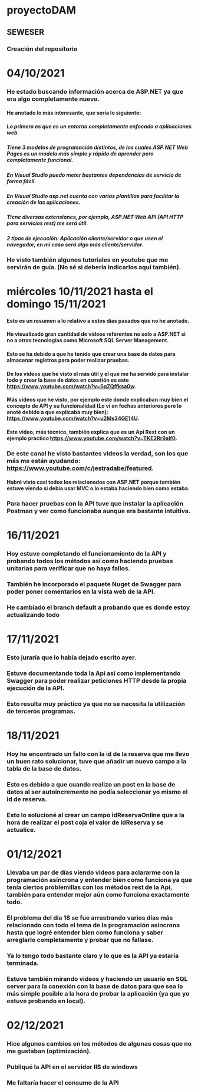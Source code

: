 # proyectoDAM
## SEWESER
### Creación del repositorio

# 04/10/2021
### He estado buscando información acerca de ASP.NET ya que era algo completamente nuevo.
#### He anotado lo más interesante, que sería lo siguiente:
##### Lo primero es que es un entorno completamente enfocado a aplicaciones web.
##### Tiene 3 modelos de programación distintos, de los cuales ASP.NET Web Pages es un modelo más simple y rápido de aprender pero completamente funcional.
##### En Visual Studio puedo meter bastantes dependencias de servicio de forma fácil.
##### En Visual Studio asp.net cuenta con varias plantillas para facilitar la creación de las aplicaciones.
##### Tiene diversas extensiones, por ejemplo, ASP.NET Web API (API HTTP para servicios rest) me será útil.
##### 2 tipos de ejecución: Aplicación cliente/servidor o que usen el navegador, en mi caso será algo más cliente/servidor.
### He visto también algunos tutoriales en youtube que me servirán de guía. (No sé si debería indicarlos aquí también).



# miércoles 10/11/2021 hasta el domingo 15/11/2021
#### Esto es un resumen a lo relativo a estos días pasados que no he anotado.
#### He visualizado gran cantidad de videos referentes no solo a ASP.NET si no a otras tecnologías como Microsoft SQL Server Management. 
#### Esto se ha debido a que he tenido que crear una base de datos para almacenar registros para poder realizar pruebas. 
#### De los vídeos que he visto el más útil y el que me ha servido para instalar todo y crear la base de datos en cuestión es este https://www.youtube.com/watch?v=SqZQffksa0w.
#### Más vídeos que he visto, por ejemplo este donde explicaban muy bien el concepto de API y su funcionalidad (Lo vi en fechas anteriores pero lo anoté debido a que explicaba muy bien): https://www.youtube.com/watch?v=u2Ms34GE14U.
#### Este video, más técnico, también explica que es un Api Rest con un ejemplo práctico https://www.youtube.com/watch?v=TKE2Rr9alf0.
### De este canal he visto bastantes videos la verdad, son los que más me están ayudando: https://www.youtube.com/c/jestradabe/featured. 
#### Habré visto casi todos los relacionados con ASP.NET porque también estuve viendo si debía usar MVC o lo estaba haciendo bien como estaba.
### Para hacer pruebas con la API tuve que instalar la aplicación Postman y ver como funcionaba aunque era bastante intuitiva.



# 16/11/2021
### Hoy estuve completando el funcionamiento de la API y probando todos los métodos así como haciendo pruebas unitarias para verificar que no haya fallos.
### También he incorporado el paquete Nuget de Swagger para poder poner comentarios en la vista web de la API.
### He cambiado el branch default a probando que es donde estoy actualizando todo



# 17/11/2021
### Esto juraría que lo había dejado escrito ayer.
### Estuve documentando toda la Api así como implementando Swagger para poder realizar peticiones HTTP desde la propia ejecución de la API.
### Esto resulta muy práctico ya que no se necesita la utilización de terceros programas.

# 18/11/2021 
### Hoy he encontrado un fallo con la id de la reserva que me llevo un buen rato solucionar, tuve que añadir un nuevo campo a la tabla de la base de datos.
### Esto es debido a que cuando realizo un post en la base de datos al ser autoincremento no podía seleccionar yo mismo el id de reserva.
### Esto lo solucioné al crear un campo idReservaOnline que a la hora de realizar el post coja el valor de idReserva y se actualice.


# 01/12/2021
### Llevaba un par de días viendo videos para aclararme con la programación asíncrona y entender bien como funciona ya que tenía ciertos problemillas con los métodos rest de la Api, también para entender mejor aún como funciona exactamente todo. 
### El problema del día 18 se fue arrastrando varios días más relacionado con todo el tema de la programación asincrona hasta que logré entender bien como funciona y saber arreglarlo completamente y probar que no fallase.
### Ya lo tengo todo bastante claro y lo que es la API ya estaría terminada. 
### Estuve también mirando videos y haciendo un usuario en SQL server para la conexión con la base de datos para que sea lo más simple posible a la hora de probar la aplicación (ya que yo estuve probando en local).


# 02/12/2021
### Hice algunos cambios en los métodos de algunas cosas que no me gustaban (optimización).
### Publiqué la API en el servidor IIS de windows 
### Me faltaría hacer el consumo de la API

